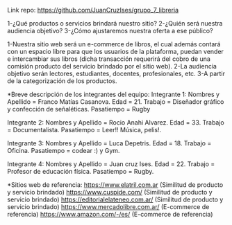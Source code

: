 Link repo: https://github.com/JuanCruzIses/grupo_7_libreria

1-¿Qué productos o servicios brindará nuestro sitio? 
2-¿Quién será nuestra audiencia objetivo? 
3-¿Cómo ajustaremos nuestra oferta a ese público?

1-Nuestra sitio web será un e-commerce de libros, el cual además contará con un espacio libre para que los usuarios de la plataforma, puedan vender e intercambiar sus libros (dicha transacción requerirá del cobro de una comisión producto del servicio brindado por el sitio web).
2-La audiencia objetivo serán lectores, estudiantes, docentes, profesionales, etc.
3-A partir de la categorización de los productos.


*Breve descripción de los integrantes del equipo:
Integrante 1:
Nombres y Apellido = Franco Matías Casanova.
Edad = 21.
Trabajo = Diseñador gráfico y confección de señaléticas.
Pasatiempo = Rugby

Integrante 2:
Nombres y Apellido = Rocio Anahi Alvarez.
Edad = 33.
Trabajo = Documentalista.
Pasatiempo = Leer!! Música, pelis!.

Integrante 3:
Nombres y Apellido = Luca Depetris.
Edad = 18.
Trabajo = Oficina. 
Pasatiempo = codear :) y Gym.

Integrante 4: 
Nombres y Apellido = Juan cruz Ises.
Edad = 22.
Trabajo = Profesor de educación física.
Pasatiempo = Rugby.


*Sitios web de referencia:
https://www.elatril.com.ar (Similitud de producto y servicio brindado)
https://www.cuspide.com/ (Similitud de producto y servicio brindado)
https://editorialelateneo.com.ar/ (Similitud de producto y servicio brindado)
https://www.mercadolibre.com.ar/ (E-commerce de referencia)
https://www.amazon.com/-/es/ (E-commerce de referencia)

